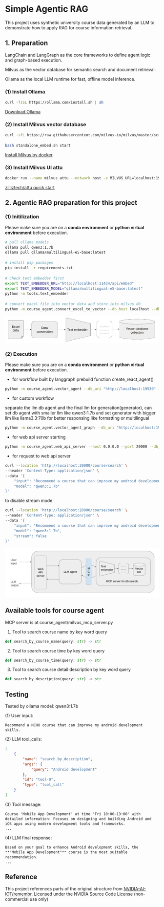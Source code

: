 # Simple Agentic RAG

This project uses synthetic university course data generated by an LLM to demonstrate how to apply RAG for course information retrieval.

## 1. Preparation

LangChain and LangGraph as the core frameworks to define agent logic and graph-based execution.

Milvus as the vector database for semantic search and document retrieval.

Ollama as the local LLM runtime for fast, offline model inference.

### (1) Install Ollama
```bash
curl -fsSL https://ollama.com/install.sh | sh
```
[Download Ollama](https://ollama.com/download/linux)


### (2) Install Milvus vector database
```bash
curl -sfL https://raw.githubusercontent.com/milvus-io/milvus/master/scripts/standalone_embed.sh -o standalone_embed.sh

bash standalone_embed.sh start
```
[Install Milvus by docker](https://milvus.io/docs/zh-hant/install_standalone-docker.md)


### (3) Install Milvus UI attu
```bash
docker run --name milvus_attu --network host -e MILVUS_URL=localhost:19530 zilliz/attu:v2.5
```
[zilliztech/attu quick start](https://github.com/zilliztech/attu?tab=readme-ov-file#quick-start)


## 2. Agentic RAG preparation for this project

### (1) Initilization
Please make sure you are on a **conda environment** or **python virtual environment** before execution.
```bash
# pull ollama models
ollama pull qwen3:1.7b
ollama pull qllama/multilingual-e5-base:latest

# install pip packages
pip install -r requirements.txt

# check text embedder first
export TEXT_EMBEDDER_URL="http://localhost:11434/api/embed"
export TEXT_EMBEDDER_MODEL="qllama/multilingual-e5-base:latest"
python -m tools.text_embedder

# convert excel file into vector data and store into milvus db
python -m course_agent.convert_excel_to_vector --db_host localhost --db_port 19530
```
![flow_conversion](https://github.com/melody26613/simple-agentic-rag/blob/main/course_agent/pic/flow_conversion.jpg)

### (2) Execution
Please make sure you are on a **conda environment** or **python virtual environment** before execution.

* for workflow built by langgraph prebuild function create_react_agent()
```bash
python -m course_agent.vector_agent --db_uri "http://localhost:19530" --ollama_uri "http://localhost:11434" --ollama_model "qwen3:1.7b"
```

* for custom workflow

separate the llm db agent and the final llm for generation(generator), can set db agent with smaller llm like qwen3:1.7b and set generator with bigger llm like llama3.3:70b for better responsing like formatting or multilingual

```bash
python -m course_agent.vector_agent_graph --db_uri "http://localhost:19530" --ollama_uri "http://localhost:11434" --llm_db_agent "qwen3:1.7b" --llm_generator "qwen3:1.7b"
```

* for web api server starting
```bash
python -m course_agent.web_api_server --host 0.0.0.0 --port 20000 --db_uri "http://localhost:19530" --ollama_uri "http://localhost:11434"
```

* for request to web api server
```bash
curl --location 'http://localhost:20000/course/search' \
--header 'Content-Type: application/json' \
--data '{
    "input": "Recommend a course that can improve my android development skills.",
    "model": "qwen3:1.7b"
}'
```

to disable stream mode
```bash
curl --location 'http://localhost:20000/course/search' \
--header 'Content-Type: application/json' \
--data '{
    "input": "Recommend a course that can improve my android development skills.",
    "model": "qwen3:1.7b",
    "stream": false
}'
```

![flow_web_api_query](https://github.com/melody26613/simple-agentic-rag/blob/main/course_agent/pic/flow_web_api_query.jpg)

## Available tools for course agent

MCP server is at course_agent/milvus_mcp_server.py

1. Tool to search course name by key word query
```python
def search_by_course_name(query: str) -> str
```

2. Tool to search course time by key word query
```python
def search_by_course_time(query: str) -> str
```

3. Tool to search course detail description by key word query
```python
def search_by_description(query: str) -> str
```


## Testing

Tested by ollama model: qwen3:1.7b

(1) User input:

```
Recommend a NCHU course that can improve my android development skills.
```

(2) LLM tool_calls: 
```json
[
    {
        "name": "search_by_description",
        "args": {
            "query": "Android development"
        },
        "id": "tool-0",
        "type": "tool_call"
    }
]
```

(3) Tool message: 
```
Course 'Mobile App Development' at time 'Fri 10:00~13:00' with detailed information: Focuses on designing and building Android and iOS apps using modern development tools and frameworks.
...
```

(4) LLM final response:
```
Based on your goal to enhance Android development skills, the **"Mobile App Development"** course is the most suitable recommendation.
...
```

## Reference

This project references parts of the original structure from [NVIDIA-AI-IOT/remembr](https://github.com/NVIDIA-AI-IOT/remembr). Licensed under the NVIDIA Source Code License (non-commercial use only)
